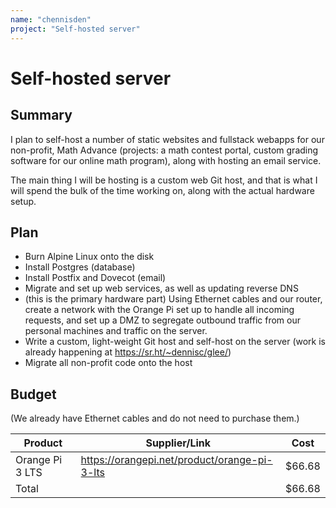```yaml
---
name: "chennisden"
project: "Self-hosted server"
---
```


# Self-hosted server

## Summary

I plan to self-host a number of static websites and fullstack webapps for our non-profit, Math Advance (projects: a math contest portal, custom grading software for our online math program), along with hosting an email service.

The main thing I will be hosting is a custom web Git host, and that is what I will spend the bulk of the time working on, along with the actual hardware setup.

## Plan

- Burn Alpine Linux onto the disk
- Install Postgres (database)
- Install Postfix and Dovecot (email)
- Migrate and set up web services, as well as updating reverse DNS
- (this is the primary hardware part) Using Ethernet cables and our router, create a network with the Orange Pi set up to handle all incoming requests, and set up a DMZ to segregate outbound traffic from our personal machines and traffic on the server.
- Write a custom, light-weight Git host and self-host on the server (work is already happening at https://sr.ht/~dennisc/glee/)
- Migrate all non-profit code onto the host

## Budget

(We already have Ethernet cables and do not need to purchase them.)

| Product         | Supplier/Link                                | Cost   |
| --------------- | -------------------------------------------- | ------ |
| Orange Pi 3 LTS | https://orangepi.net/product/orange-pi-3-lts | $66.68 |
| Total           |                                              | $66.68 |
